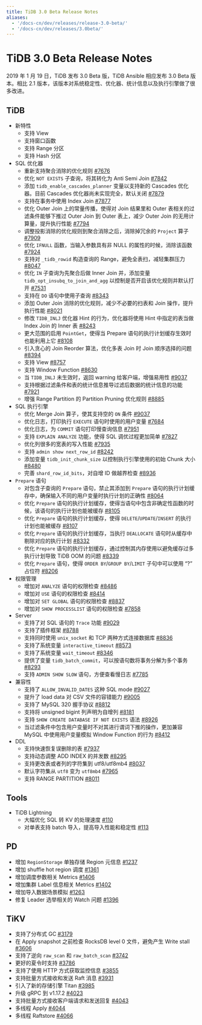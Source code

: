 ```yaml
---
title: TiDB 3.0 Beta Release Notes
aliases:
  - '/docs-cn/dev/releases/release-3.0-beta/'
  - '/docs-cn/dev/releases/3.0beta/'
---
```


# TiDB 3.0 Beta Release Notes

2019 年 1 月 19 日，TiDB 发布 3.0 Beta 版，TiDB Ansible 相应发布 3.0 Beta 版本。相比 2.1 版本，该版本对系统稳定性、优化器、统计信息以及执行引擎做了很多改进。

## TiDB

+ 新特性
    - 支持 View
    - 支持窗口函数
    - 支持 Range 分区
    - 支持 Hash 分区
+ SQL 优化器
    - 重新支持聚合消除的优化规则 [#7676](https://github.com/pingcap/tidb/pull/7676)
    - 优化 `NOT EXISTS` 子查询，将其转化为 Anti Semi Join [#7842](https://github.com/pingcap/tidb/pull/7842)
    - 添加 `tidb_enable_cascades_planner` 变量以支持新的 Cascades 优化器。目前 Cascades 优化器尚未实现完全，默认关闭 [#7879](https://github.com/pingcap/tidb/pull/7879)
    - 支持在事务中使用 Index Join [#7877](https://github.com/pingcap/tidb/pull/7877)
    - 优化 Outer Join 上的常量传播，使得对 Join 结果里和 Outer 表相关的过滤条件能够下推过 Outer Join 到 Outer 表上，减少 Outer Join 的无用计算量，提升执行性能 [#7794](https://github.com/pingcap/tidb/pull/7794)
    - 调整投影消除的优化规则到聚合消除之后，消除掉冗余的 `Project` 算子 [#7909](https://github.com/pingcap/tidb/pull/7909)
    - 优化 `IFNULL` 函数，当输入参数具有非 NULL 的属性的时候，消除该函数 [#7924](https://github.com/pingcap/tidb/pull/7924)
    - 支持对 `_tidb_rowid` 构造查询的 Range，避免全表扫，减轻集群压力 [#8047](https://github.com/pingcap/tidb/pull/8047)
    - 优化 `IN` 子查询为先聚合后做 Inner Join 并，添加变量 `tidb_opt_insubq_to_join_and_agg` 以控制是否开启该优化规则并默认打开 [#7531](https://github.com/pingcap/tidb/pull/7531)
    - 支持在 `DO` 语句中使用子查询 [#8343](https://github.com/pingcap/tidb/pull/8343)
    - 添加 Outer Join 消除的优化规则，减少不必要的扫表和 Join 操作，提升执行性能 [#8021](https://github.com/pingcap/tidb/pull/8021)
    - 修改 `TIDB_INLJ` 优化器 Hint 的行为，优化器将使用 Hint 中指定的表当做 Index Join 的 Inner 表 [#8243](https://github.com/pingcap/tidb/pull/8243)
    - 更大范围的启用 `PointGet`，使得当 Prepare 语句的执行计划缓存生效时也能利用上它 [#8108](https://github.com/pingcap/tidb/pull/8108)
    - 引入贪心的 Join Reorder 算法，优化多表 Join 时 Join 顺序选择的问题 [#8394](https://github.com/pingcap/tidb/pull/8394)
    - 支持 View [#8757](https://github.com/pingcap/tidb/pull/8757)
    - 支持 Window Function [#8630](https://github.com/pingcap/tidb/pull/8630)
    - 当 `TIDB_INLJ` 未生效时，返回 warning 给客户端，增强易用性 [#9037](https://github.com/pingcap/tidb/pull/9037)
    - 支持根据过滤条件和表的统计信息推导过滤后数据的统计信息的功能 [#7921](https://github.com/pingcap/tidb/pull/7921)
    - 增强 Range Partition 的 Partition Pruning 优化规则 [#8885](https://github.com/pingcap/tidb/pull/8885)
+ SQL 执行引擎
    - 优化 Merge Join 算子，使其支持空的 `ON` 条件 [#9037](https://github.com/pingcap/tidb/pull/9037)
    - 优化日志，打印执行 `EXECUTE` 语句时使用的用户变量 [#7684](https://github.com/pingcap/tidb/pull/7684)
    - 优化日志，为 `COMMIT` 语句打印慢查询信息 [#7951](https://github.com/pingcap/tidb/pull/7951)
    - 支持 `EXPLAIN ANALYZE` 功能，使得 SQL 调优过程更加简单 [#7827](https://github.com/pingcap/tidb/pull/7827)
    - 优化列很多的宽表的写入性能 [#7935](https://github.com/pingcap/tidb/pull/7935)
    - 支持 `admin show next_row_id` [#8242](https://github.com/pingcap/tidb/pull/8242)
    - 添加变量 `tidb_init_chunk_size` 以控制执行引擎使用的初始 Chunk 大小 [#8480](https://github.com/pingcap/tidb/pull/8480)
    - 完善 `shard_row_id_bits`，对自增 ID 做越界检查 [#8936](https://github.com/pingcap/tidb/pull/8936)
+ `Prepare` 语句
    - 对包含子查询的 `Prepare` 语句，禁止其添加到 `Prepare` 语句的执行计划缓存中，确保输入不同的用户变量时执行计划的正确性 [#8064](https://github.com/pingcap/tidb/pull/8064)
    - 优化 `Prepare` 语句的执行计划缓存，使得当语句中包含非确定性函数的时候，该语句的执行计划也能被缓存 [#8105](https://github.com/pingcap/tidb/pull/8105)
    - 优化 `Prepare` 语句的执行计划缓存，使得 `DELETE`/`UPDATE`/`INSERT` 的执行计划也能被缓存 [#8107](https://github.com/pingcap/tidb/pull/8107)
    - 优化 `Prepare` 语句的执行计划缓存，当执行 `DEALLOCATE` 语句时从缓存中剔除对应的执行计划 [#8332](https://github.com/pingcap/tidb/pull/8332)
    - 优化 `Prepare` 语句的执行计划缓存，通过控制其内存使用以避免缓存过多执行计划导致 TiDB OOM 的问题 [#8339](https://github.com/pingcap/tidb/pull/8339)
    - 优化 `Prepare` 语句，使得 `ORDER BY`/`GROUP BY`/`LIMIT` 子句中可以使用 “?” 占位符 [#8206](https://github.com/pingcap/tidb/pull/8206)
+ 权限管理
    - 增加对 `ANALYZE` 语句的权限检查 [#8486](https://github.com/pingcap/tidb/pull/8486)
    - 增加对 `USE` 语句的权限检查 [#8414](https://github.com/pingcap/tidb/pull/8418)
    - 增加对 `SET GLOBAL` 语句的权限检查 [#8837](https://github.com/pingcap/tidb/pull/8837)
    - 增加对 `SHOW PROCESSLIST` 语句的权限检查 [#7858](https://github.com/pingcap/tidb/pull/7858)
+ Server
    - 支持了对 SQL 语句的 `Trace` 功能 [#9029](https://github.com/pingcap/tidb/pull/9029)
    - 支持了插件框架 [#8788](https://github.com/pingcap/tidb/pull/8788)
    - 支持同时使用 `unix_socket` 和 TCP 两种方式连接数据库 [#8836](https://github.com/pingcap/tidb/pull/8836)
    - 支持了系统变量 `interactive_timeout` [#8573](https://github.com/pingcap/tidb/pull/8573)
    - 支持了系统变量 `wait_timeout` [#8346](https://github.com/pingcap/tidb/pull/8346)
    - 提供了变量 `tidb_batch_commit`，可以按语句数将事务分解为多个事务 [#8293](https://github.com/pingcap/tidb/pull/8293)
    - 支持 `ADMIN SHOW SLOW` 语句，方便查看慢日志 [#7785](https://github.com/pingcap/tidb/pull/7785)
+ 兼容性
    - 支持了 `ALLOW_INVALID_DATES` 这种 SQL mode [#9027](https://github.com/pingcap/tidb/pull/9027)
    - 提升了 load data 对 CSV 文件的容错能力 [#9005](https://github.com/pingcap/tidb/pull/9005)
    - 支持了 MySQL 320 握手协议 [#8812](https://github.com/pingcap/tidb/pull/8812)
    - 支持将 unsigned bigint 列声明为自增列 [#8181](https://github.com/pingcap/tidb/pull/8181)
    - 支持 `SHOW CREATE DATABASE IF NOT EXISTS` 语法 [#8926](https://github.com/pingcap/tidb/pull/8926)
    - 当过滤条件中包含用户变量时不对其进行谓词下推的操作，更加兼容 MySQL 中使用用户变量模拟 Window Function 的行为 [#8412](https://github.com/pingcap/tidb/pull/8412)
+ DDL
    - 支持快速恢复误删除的表 [#7937](https://github.com/pingcap/tidb/pull/7937)
    - 支持动态调整 ADD INDEX 的并发数 [#8295](https://github.com/pingcap/tidb/pull/8295)
    - 支持更改表或者列的字符集到 utf8/utf8mb4 [#8037](https://github.com/pingcap/tidb/pull/8037)
    - 默认字符集从 `utf8` 变为 `utf8mb4` [#7965](https://github.com/pingcap/tidb/pull/7965)
    - 支持 RANGE PARTITION [#8011](https://github.com/pingcap/tidb/pull/8011)

## Tools

+ TiDB Lightning
    - 大幅优化 SQL 转 KV 的处理速度 [#110](https://github.com/pingcap/tidb-lightning/pull/110)
    - 对单表支持 batch 导入，提高导入性能和稳定性 [#113](https://github.com/pingcap/tidb-lightning/pull/113)

## PD

- 增加 `RegionStorage` 单独存储 Region 元信息 [#1237](https://github.com/pingcap/pd/pull/1237)
- 增加 shuffle hot region 调度 [#1361](https://github.com/pingcap/pd/pull/1361)
- 增加调度参数相关 Metrics [#1406](https://github.com/pingcap/pd/pull/1406)
- 增加集群 Label 信息相关 Metrics [#1402](https://github.com/pingcap/pd/pull/1402)
- 增加导入数据场景模拟 [#1263](https://github.com/pingcap/pd/pull/1263)
- 修复 Leader 选举相关的 Watch 问题 [#1396](https://github.com/pingcap/pd/pull/1396)

## TiKV

- 支持了分布式 GC [#3179](https://github.com/tikv/tikv/pull/3179)
- 在 Apply snapshot 之前检查 RocksDB level 0 文件，避免产生 Write stall [#3606](https://github.com/tikv/tikv/pull/3606)
- 支持了逆向 `raw_scan` 和 `raw_batch_scan` [#3742](https://github.com/tikv/tikv/pull/3724)
- 更好的夏令时支持 [#3786](https://github.com/tikv/tikv/pull/3786)
- 支持了使用 HTTP 方式获取监控信息 [#3855](https://github.com/tikv/tikv/pull/3855)
- 支持批量方式接收和发送 Raft 消息 [#3931](https://github.com/tikv/tikv/pull/3913)
- 引入了新的存储引擎 Titan [#3985](https://github.com/tikv/tikv/pull/3985)
- 升级 gRPC 到 v1.17.2 [#4023](https://github.com/tikv/tikv/pull/4023)
- 支持批量方式接收客户端请求和发送回复 [#4043](https://github.com/tikv/tikv/pull/4043)
- 多线程 Apply [#4044](https://github.com/tikv/tikv/pull/4044)
- 多线程 Raftstore [#4066](https://github.com/tikv/tikv/pull/4066)
